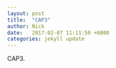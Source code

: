 ```yaml
---
layout: post
title:  "CAP3"
author: Nick
date:   2017-02-07 11:11:50 +0800
categories: jekyll update
---
```

CAP3.
